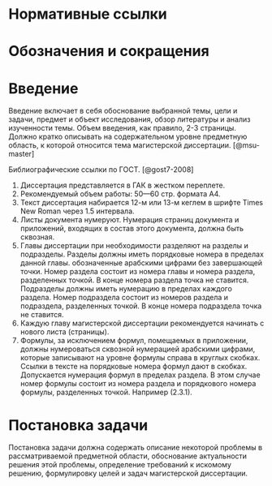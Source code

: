 # Нормативные ссылки


# Обозначения и сокращения

# Введение

Введение включает в себя обоснование выбранной темы, цели и задачи, предмет и объект исследования, обзор литературы и анализ изученности темы. Объем введения, как правило, 2-3 страницы. Должно кратко описывать на содержательном уровне предметную область, к которой относится тема магистерской диссертации. [@msu-master]

Библиографические ссылки по ГОСТ. [@gost7-2008]

1. Диссертация представляется в ГАК в жестком переплете.
2. Рекомендуемый объем работы: 50—60 стр. формата А4.
3. Текст диссертация набирается 12-м или 13-м кеглем в шрифте Times New Roman через 1.5 интервала.
4. Листы документа нумеруют. Нумерация страниц документа и приложений, входящих в состав этого документа, должна быть сквозная.
5. Главы диссертации при необходимости разделяют на разделы и подразделы. Разделы должны иметь порядковые номера в пределах данной главы. обозначенные арабскими цифрами без завершающей точки. Номер раздела состоит из номера главы и номера раздела, разделенных точкой. В конце номера раздела точка не ставится. Подразделы должны иметь нумерацию в пределах каждого раздела. Номер подраздела состоит из номеров раздела и подраздела, разделенных точкой. В конце номера подраздела точка не ставится.
6. Каждую главу магистерской диссертации рекомендуется начинать с нового листа (страницы).
7. Формулы, за исключением формул, помещаемых в приложении, должны нумероваться сквозной нумерацией арабскими цифрами, которые записывают на уровне формулы справа в круглых скобках. Ссылки в тексте на порядковые номера формул дают в скобках. Допускается нумерация формул в пределах раздела. В этом случае номер формулы состоит из номера раздела и порядкового номера формулы, разделенных точкой. Например (2.3.1).

# Постановка задачи

Постановка задачи должна содержать описание некоторой проблемы в рассматриваемой предметной области, обоснование актуальности решения этой проблемы, определение требований к искомому решению, формулировку целей и задач магистерской диссертации.
